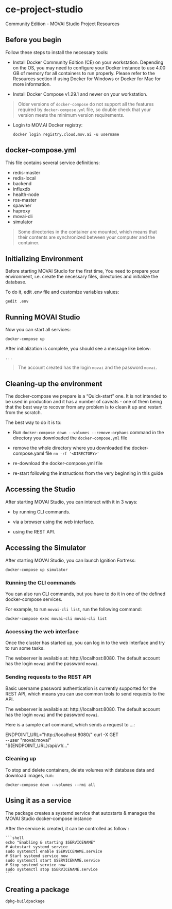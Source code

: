 # ce-project-studio
Community Edition - MOVAI Studio Project Resources

## Before you begin
Follow these steps to install the necessary tools:

- Install Docker Community Edition (CE) on your workstation. Depending on the OS, you may need to configure your Docker instance to use 4.00 GB of memory for all containers to run properly. Please refer to the Resources section if using Docker for Windows or Docker for Mac for more information.

- Install Docker Compose v1.29.1 and newer on your workstation.

> Older versions of `docker-compose` do not support all the features required by `docker-compose.yml` file, so double check that your version meets the minimum version requirements.

- Login to MOV.AI Docker registry:

    ```shell
    docker login registry.cloud.mov.ai -u username
    ```


## docker-compose.yml
This file contains several service definitions:
 - redis-master
 - redis-local
 - backend
 - influxdb
 - health-node
 - ros-master
 - spawner
 - haproxy
 - movai-cli
 - simulator

> Some directories in the container are mounted, which means that their contents are synchronized between your computer and the container.

## Initializing Environment
Before starting MOVAI Studio for the first time, You need to prepare your environment, i.e. create the necessary files, directories and initialize the database.

To do it, edit .env file and customize variables values:

    gedit .env

## Running MOVAI Studio
Now you can start all services:

    docker-compose up

After initialization is complete, you should see a message like below:

    ...

> The account created has the login `movai` and the password `movai`.


## Cleaning-up the environment
The docker-compose we prepare is a “Quick-start” one. It is not intended to be used in production and it has a number of caveats - one of them being that the best way to recover from any problem is to clean it up and restart from the scratch.

The best way to do it is to:

 - Run `docker-compose down --volumes --remove-orphans` command in the directory you downloaded the `docker-compose.yml` file

 - remove the whole directory where you downloaded the docker-compose.yaml file `rm -rf '<DIRECTORY>'`

 - re-download the docker-compose.yml file

 - re-start following the instructions from the very beginning in this guide

## Accessing the Studio
After starting MOVAI Studio, you can interact with it in 3 ways:

 - by running CLI commands.

 - via a browser using the web interface.

 - using the REST API.

 ## Accessing the Simulator
After starting MOVAI Studio, you can launch Ignition Fortress:

    docker-compose up simulator

### Running the CLI commands
You can also run CLI commands, but you have to do it in one of the defined docker-compose services.

For example, to run `movai-cli list`, run the following command:

    docker-compose exec movai-cli movai-cli list

### Accessing the web interface
Once the cluster has started up, you can log in to the web interface and try to run some tasks.

The webserver is available at: http://localhost:8080. The default account has the login `movai` and the password `movai`.

### Sending requests to the REST API
Basic username password authentication is currently supported for the REST API, which means you can use common tools to send requests to the API.

The webserver is available at: http://localhost:8080. The default account has the login `movai` and the password `movai`.

Here is a sample curl command, which sends a request to ...:

ENDPOINT_URL="http://localhost:8080/"
curl -X GET  \
    --user "movai:movai" \
    "${ENDPOINT_URL}/api/v1/..."


### Cleaning up
To stop and delete containers, delete volumes with database data and download images, run:

    docker-compose down --volumes --rmi all

## Using it as a service

The package creates a systemd service that autostarts & manages the MOVAI Studio docker-compose instance

After the service is created, it can be controlled as follow :

    ```shell
    echo "Enabling & starting $SERVICENAME"
    # Autostart systemd service
    sudo systemctl enable $SERVICENAME.service
    # Start systemd service now
    sudo systemctl start $SERVICENAME.service
    # Stop systemd service now
    sudo systemctl stop $SERVICENAME.service
    ```

## Creating a package

    dpkg-buildpackage

